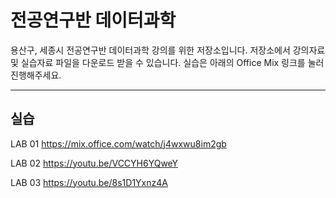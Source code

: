 전공연구반 데이터과학
===================
용산구, 세종시 전공연구반 데이터과학 강의를 위한 저장소입니다.
저장소에서 강의자료 및 실습자료 파일을 다운로드 받을 수 있습니다.
실습은 아래의 Office Mix 링크를 눌러 진행해주세요.

----------
실습
-------------

LAB 01
https://mix.office.com/watch/j4wxwu8im2gb

LAB 02
https://youtu.be/VCCYH6YQweY

LAB 03
https://youtu.be/8s1D1Yxnz4A
